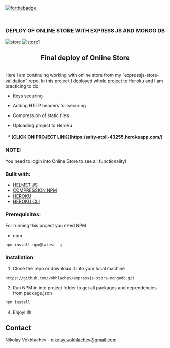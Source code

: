 [![forthebadge](https://forthebadge.com/images/badges/uses-js.svg)](https://en.wikipedia.org/wiki/JavaScript)

<br />
<p align="center">

  <h3 align="center"> DEPLOY OF ONLINE STORE WITH EXPRESS JS  AND MONGO DB </h3>
  
  <a href="https://ibb.co/5W5Pdm8"><img src="https://i.ibb.co/1f9k31q/store.png" alt="store" border="0"></a>
 <a href="https://ibb.co/GcMFk3S"><img src="https://i.ibb.co/cD8xtXn/store1.png" alt="store1" border="0"></a>
  <br />
 </p>

<h2 align="center">Final deploy of Online Store</h2>
<br />
Here I am continuing working with online store from my "expressjs-store-validation" repo. In this project I deployed whole project to Heroku and I am practicing to do:

* Keys securing

* Adding HTTP headers for securing

* Compression of static files

* Uploading project to Heroku 

<h4 align="center"> * [CLICK ON PROJECT LINK](https:/salty-atoll-43255.herokuapp.com/) </h4>

### NOTE:
 You need to login into Online Store to see all functionality!

### Built with:
* [HELMET JS](https://github.com/helmetjs/helmet)
* [COMPRESSION NPM](https://www.npmjs.com/package/compression)
* [HEROKU](https://id.heroku.com/login)
* [HEROKU CLI](https://github.com/heroku/cli)

### Prerequisites:

For running this project you need NPM

* npm
```sh
npm install npm@latest -g
```

### Installation

1. Clone the repo or download it into your local machine
```sh
https://github.com/vokhlachev/expressjs-store-mongodb.git
```
3. Run NPM in into project folder to get all packages and dependencies from package.json
```sh
npm install 
```
4. Enjoy! :smile:

## Contact

Nikolay Vokhlachev - nikolay.vokhlachev@gmail.com

